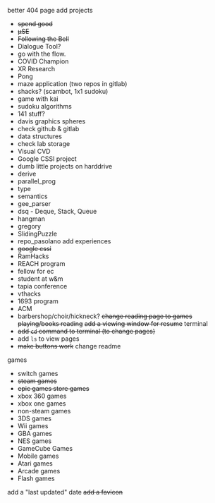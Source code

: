 better 404 page
add projects
 - ~~spend good~~
 - ~~μSE~~
 - ~~Following the Bell~~
 - Dialogue Tool?
 - go with the flow.
 - COVID Champion
 - XR Research
 - Pong
 - maze application (two repos in gitlab)
 - shacks? (scambot, 1x1 sudoku)
 - game with kai
 - sudoku algorithms
 - 141 stuff?
 - davis graphics spheres
 - check github & gitlab
 - data structures
 - check lab storage
 - Visual CVD
 - Google CSSI project
 - dumb little projects on harddrive
 - derive 
 - parallel_prog 
 - type
 - semantics
 - gee_parser
 - dsq - Deque, Stack, Queue
 - hangman
 - gregory
 - SlidingPuzzle
 - repo_pasolano
add experiences
 - ~~google cssi~~
 - RamHacks
 - REACH program
 - fellow for ec
 - student at w&m
 - tapia conference
 - vthacks
 - 1693 program
 - ACM
 - barbershop/choir/hickneck?
~~change reading page to games playing/books reading~~
~~add a viewing window for resume~~
terminal
 - ~~add `cd` command to terminal (to change pages)~~
 - add `ls` to view pages
 - ~~make buttons work~~
change readme

games
 - switch games
 - ~~steam games~~
 - ~~epic games store games~~
 - xbox 360 games
 - xbox one games
 - non-steam games
 - 3DS games
 - Wii games
 - GBA games
 - NES games
 - GameCube Games
 - Mobile games
 - Atari games
 - Arcade games
 - Flash games

 add a "last updated" date
 ~~add a favicon~~
